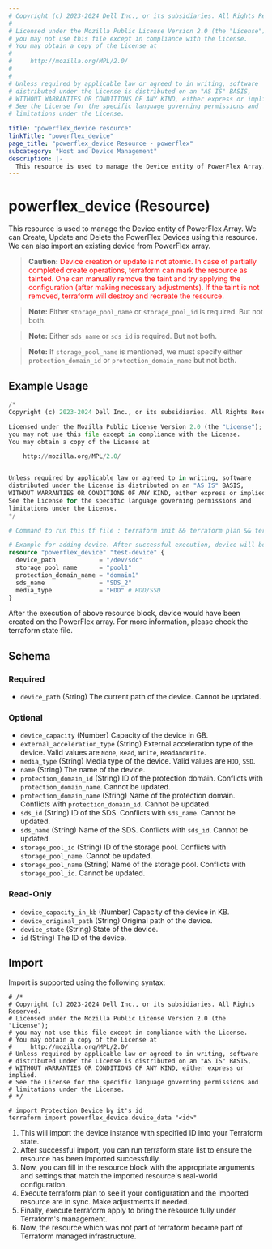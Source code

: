 ```yaml
---
# Copyright (c) 2023-2024 Dell Inc., or its subsidiaries. All Rights Reserved.
# 
# Licensed under the Mozilla Public License Version 2.0 (the "License");
# you may not use this file except in compliance with the License.
# You may obtain a copy of the License at
# 
#     http://mozilla.org/MPL/2.0/
# 
# 
# Unless required by applicable law or agreed to in writing, software
# distributed under the License is distributed on an "AS IS" BASIS,
# WITHOUT WARRANTIES OR CONDITIONS OF ANY KIND, either express or implied.
# See the License for the specific language governing permissions and
# limitations under the License.

title: "powerflex_device resource"
linkTitle: "powerflex_device"
page_title: "powerflex_device Resource - powerflex"
subcategory: "Host and Device Management"
description: |-
  This resource is used to manage the Device entity of PowerFlex Array. We can Create, Update and Delete the PowerFlex Devices using this resource. We can also import an existing device from PowerFlex array.
---
```


# powerflex_device (Resource)

This resource is used to manage the Device entity of PowerFlex Array. We can Create, Update and Delete the PowerFlex Devices using this resource. We can also import an existing device from PowerFlex array.

> **Caution:** <span style='color: red;' >Device creation or update is not atomic. In case of partially completed create operations, terraform can mark the resource as tainted.
One can manually remove the taint and try applying the configuration (after making necessary adjustments).
If the taint is not removed, terraform will destroy and recreate the resource.</span>

> **Note:** Either `storage_pool_name` or `storage_pool_id` is required. But not both. 

> **Note:** Either `sds_name` or `sds_id` is required. But not both.

> **Note:** If `storage_pool_name` is mentioned, we must specify either `protection_domain_id` or `protection_domain_name` but not both.

## Example Usage

```terraform
/*
Copyright (c) 2023-2024 Dell Inc., or its subsidiaries. All Rights Reserved.

Licensed under the Mozilla Public License Version 2.0 (the "License");
you may not use this file except in compliance with the License.
You may obtain a copy of the License at

    http://mozilla.org/MPL/2.0/


Unless required by applicable law or agreed to in writing, software
distributed under the License is distributed on an "AS IS" BASIS,
WITHOUT WARRANTIES OR CONDITIONS OF ANY KIND, either express or implied.
See the License for the specific language governing permissions and
limitations under the License.
*/

# Command to run this tf file : terraform init && terraform plan && terraform apply.

# Example for adding device. After successful execution, device will be added to the specified storage pool
resource "powerflex_device" "test-device" {
  device_path            = "/dev/sdc"
  storage_pool_name      = "pool1"
  protection_domain_name = "domain1"
  sds_name               = "SDS_2"
  media_type             = "HDD" # HDD/SSD
}
```

After the execution of above resource block, device would have been created on the PowerFlex array. For more information, please check the terraform state file.

<!-- schema generated by tfplugindocs -->
## Schema

### Required

- `device_path` (String) The current path of the device. Cannot be updated.

### Optional

- `device_capacity` (Number) Capacity of the device in GB.
- `external_acceleration_type` (String) External acceleration type of the device. Valid values are `None`, `Read`, `Write`, `ReadAndWrite`.
- `media_type` (String) Media type of the device. Valid values are `HDD`, `SSD`.
- `name` (String) The name of the device.
- `protection_domain_id` (String) ID of the protection domain. Conflicts with `protection_domain_name`. Cannot be updated.
- `protection_domain_name` (String) Name of the protection domain. Conflicts with `protection_domain_id`. Cannot be updated.
- `sds_id` (String) ID of the SDS. Conflicts with `sds_name`. Cannot be updated.
- `sds_name` (String) Name of the SDS. Conflicts with `sds_id`. Cannot be updated.
- `storage_pool_id` (String) ID of the storage pool. Conflicts with `storage_pool_name`. Cannot be updated.
- `storage_pool_name` (String) Name of the storage pool. Conflicts with `storage_pool_id`. Cannot be updated.

### Read-Only

- `device_capacity_in_kb` (Number) Capacity of the device in KB.
- `device_original_path` (String) Original path of the device.
- `device_state` (String) State of the device.
- `id` (String) The ID of the device.

## Import

Import is supported using the following syntax:

```shell
# /*
# Copyright (c) 2023-2024 Dell Inc., or its subsidiaries. All Rights Reserved.
# Licensed under the Mozilla Public License Version 2.0 (the "License");
# you may not use this file except in compliance with the License.
# You may obtain a copy of the License at
#     http://mozilla.org/MPL/2.0/
# Unless required by applicable law or agreed to in writing, software
# distributed under the License is distributed on an "AS IS" BASIS,
# WITHOUT WARRANTIES OR CONDITIONS OF ANY KIND, either express or implied.
# See the License for the specific language governing permissions and
# limitations under the License.
# */

# import Protection Device by it's id
terraform import powerflex_device.device_data "<id>"
```

1. This will import the device instance with specified ID into your Terraform state.
2. After successful import, you can run terraform state list to ensure the resource has been imported successfully.
3. Now, you can fill in the resource block with the appropriate arguments and settings that match the imported resource's real-world configuration.
4. Execute terraform plan to see if your configuration and the imported resource are in sync. Make adjustments if needed.
5. Finally, execute terraform apply to bring the resource fully under Terraform's management.
6. Now, the resource which was not part of terraform became part of Terraform managed infrastructure.